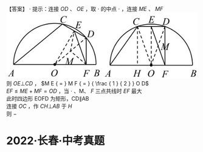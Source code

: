 【答案】 $\cdot$
提示：连接 $O D$ 、 $O E$ ，取 $\cdot$ 的中点 $\cdot$ ，连接 $M E$ 、 $M F$
![](<../../qs_image_DB/专题2-3_八种隐圆类最值问题，圆来如此简单（解析版）/e3b3ab83606acb5d336ed122f20af6d2ef76278e3c17daf7367201851b2bbc02.jpg>)
则 $O E \bot C D$ ， $M E { = } M F { = } { \frac { 1 } { 2 } } O D$   
$E F { \leqslant } M E { + } M F { = } O D$ ，当 $\cdot$ 、M、 $F$ 三点共线时 $E F$ 最大  
此时四边形 EOFD 为矩形，CD∥AB  
连接 $O C$ ，作 $C H \bot A B$ 于 $H$   
则 $-$
# 2022·长春·中考真题
